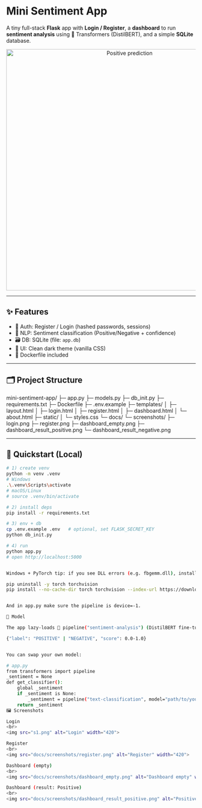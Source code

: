 # Mini Sentiment App

A tiny full-stack **Flask** app with **Login / Register**, a **dashboard** to run **sentiment analysis** using 🤗 Transformers (DistilBERT), and a simple **SQLite** database.

<p align="center">
  <img src="docs/screenshots/dashboard_result_positive.png" alt="Positive prediction" width="640">
</p>

---

## ✨ Features

- 🔐 Auth: Register / Login (hashed passwords, sessions)
- 🧠 NLP: Sentiment classification (Positive/Negative + confidence)
- 🗃️ DB: SQLite (file: `app.db`)
- 🎨 UI: Clean dark theme (vanilla CSS)
- 🐳 Dockerfile included

---

## 🗂️ Project Structure

mini-sentiment-app/
├─ app.py
├─ models.py
├─ db_init.py
├─ requirements.txt
├─ Dockerfile
├─ .env.example
├─ templates/
│ ├─ layout.html
│ ├─ login.html
│ ├─ register.html
│ ├─ dashboard.html
│ └─ about.html
├─ static/
│ └─ styles.css
└─ docs/
└─ screenshots/
├─ login.png
├─ register.png
├─ dashboard_empty.png
├─ dashboard_result_positive.png
└─ dashboard_result_negative.png


---

## 🚀 Quickstart (Local)

```bash
# 1) create venv
python -m venv .venv
# Windows
.\.venv\Scripts\activate
# macOS/Linux
# source .venv/bin/activate

# 2) install deps
pip install -r requirements.txt

# 3) env + db
cp .env.example .env   # optional, set FLASK_SECRET_KEY
python db_init.py

# 4) run
python app.py
# open http://localhost:5000


Windows + PyTorch tip: if you see DLL errors (e.g. fbgemm.dll), install CPU torch:

pip uninstall -y torch torchvision
pip install --no-cache-dir torch torchvision --index-url https://download.pytorch.org/whl/cpu


And in app.py make sure the pipeline is device=-1.

🧠 Model

The app lazy-loads 🤗 pipeline("sentiment-analysis") (DistilBERT fine-tuned on SST-2) and returns:

{"label": "POSITIVE" | "NEGATIVE", "score": 0.0-1.0}


You can swap your own model:

# app.py
from transformers import pipeline
_sentiment = None
def get_classifier():
    global _sentiment
    if _sentiment is None:
        _sentiment = pipeline("text-classification", model="path/to/your/model", device=-1)
    return _sentiment
🖼️ Screenshots

Login
<br>
<img src="s1.png" alt="Login" width="420">

Register
<br>
<img src="docs/screenshots/register.png" alt="Register" width="420">

Dashboard (empty)
<br>
<img src="docs/screenshots/dashboard_empty.png" alt="Dashboard empty" width="640">

Dashboard (result: Positive)
<br>
<img src="docs/screenshots/dashboard_result_positive.png" alt="Positive result" width="640">